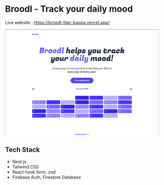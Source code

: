 # Broodl - Track your daily mood

Live website : https://broodl-lilac-kappa.vercel.app/

<img src="home.png" alt="Home Page" width="768" height="auto">

## Tech Stack

-   Next.js
-   Tailwind CSS
-   React hook form, zod
-   Firebase Auth, Firestore Database
